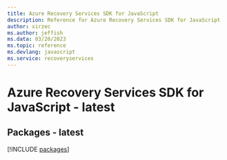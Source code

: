 ```yaml
---
title: Azure Recovery Services SDK for JavaScript
description: Reference for Azure Recovery Services SDK for JavaScript
author: xirzec
ms.author: jeffish
ms.data: 03/20/2023
ms.topic: reference
ms.devlang: javascript
ms.service: recoveryservices
---
```

# Azure Recovery Services SDK for JavaScript - latest
## Packages - latest
[!INCLUDE [packages](recovery-services-index.md)]